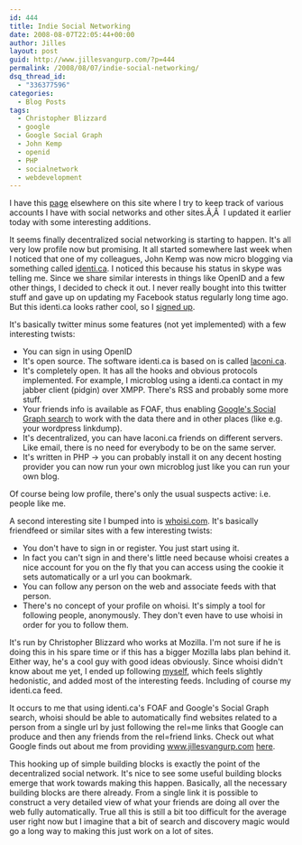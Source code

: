 ```yaml
---
id: 444
title: Indie Social Networking
date: 2008-08-07T22:05:44+00:00
author: Jilles
layout: post
guid: http://www.jillesvangurp.com/?p=444
permalink: /2008/08/07/indie-social-networking/
dsq_thread_id:
  - "336377596"
categories:
  - Blog Posts
tags:
  - Christopher Blizzard
  - google
  - Google Social Graph
  - John Kemp
  - openid
  - PHP
  - socialnetwork
  - webdevelopment
---
```

I have this [page](https://www.jillesvangurp.com/my-other-sites/) elsewhere on this site where I try to keep track of various accounts I have with social networks and other sites.Ã‚Â  I updated it earlier today with some interesting additions.

It seems finally decentralized social networking is starting to happen. It's all very low profile now but promising. It all started somewhere last week when I noticed that one of my colleagues, John Kemp was now micro blogging via something called [identi.ca](http://identi.ca/frumioj). I noticed this because his status in skype was telling me. Since we share similar interests in things like OpenID and a few other things, I decided to check it out. I never really bought into this twitter stuff and gave up on updating my Facebook status regularly long time ago. But this identi.ca looks rather cool, so I [signed up](http://identi.ca/jillesvangurp).

It's basically twitter minus some features (not yet implemented) with a few interesting twists:

- You can sign in using OpenID
- It's open source. The software identi.ca is based on is called <a href="http://laconi.ca/trac/">laconi.ca</a>.
- It's completely open. It has all the hooks and obvious protocols implemented. For example, I microblog using a identi.ca contact in my jabber client (pidgin) over XMPP. There's RSS and probably some more stuff.
- Your friends info is available as FOAF, thus enabling <a href="http://code.google.com/apis/socialgraph/">Google's Social Graph search</a> to work with the data there and in other places (like e.g. your wordpress linkdump).
- It's decentralized, you can have laconi.ca friends on different servers. Like email, there is no need for everybody to be on the same server.
- It's written in PHP -&gt; you can probably install it on any decent hosting provider you can now run your own microblog just like you can run your own blog.

Of course being low profile, there's only the usual suspects active: i.e. people like me.

A second interesting site I bumped into is [whoisi.com](http://whoisi.com/p/4061). It's basically friendfeed or similar sites with a few interesting twists:

- You don't have to sign in or register. You just start using it.
- In fact you can't sign in and there's little need because whoisi creates a nice account for you on the fly that you can access using the cookie it sets automatically or a url you can bookmark.
- You can follow any person on the web and associate feeds with that person.
- There's no concept of your profile on whoisi. It's simply a tool for following people, anonymously. They don't even have to use whoisi in order for you to follow them.

It's run by Christopher Blizzard who works at Mozilla. I'm not sure if he is doing this in his spare time or if this has a bigger Mozilla labs plan behind it. Either way, he's a cool guy with good ideas obviously. Since whoisi didn't know about me yet, I ended up following [myself](http://whoisi.com/p/4061), which feels slightly hedonistic, and added most of the interesting feeds. Including of course my identi.ca feed.

It occurs to me that using identi.ca's FOAF and Google's Social Graph search, whoisi should be able to automatically find websites related to a person from a single url by just following the rel=me links that Google can produce and then any friends from the rel=friend links. Check out what Google finds out about me from providing www.jillesvangurp.com [here](http://socialgraph-resources.googlecode.com/svn/trunk/samples/findyours.html?q=www.jillesvangurp.com).

This hooking up of simple building blocks is exactly the point of the decentralized social network. It's nice to see some useful building blocks emerge that work towards making this happen. Basically, all the necessary building blocks are there already. From a single link it is possible to construct a very detailed view of what your friends are doing all over the web fully automatically. True all this is still a bit too difficult for the average user right now but I imagine that a bit of search and discovery magic would go a long way to making this just work on a lot of sites.